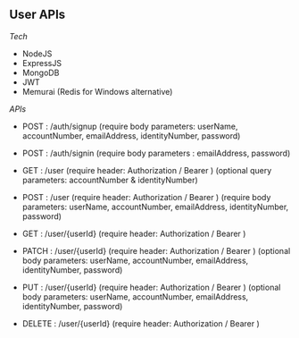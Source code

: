 User APIs 
--

*Tech*
- NodeJS 
- ExpressJS
- MongoDB
- JWT
- Memurai (Redis for Windows alternative)

*APIs*
- POST : /auth/signup (require body parameters: userName, accountNumber, emailAddress, identityNumber, password)
- POST : /auth/signin (require body parameters : emailAddress, password)

- GET : /user (require header: Authorization / Bearer ) (optional query parameters: accountNumber & identityNumber)  
- POST : /user (require header: Authorization / Bearer ) (require body parameters: userName, accountNumber, emailAddress, identityNumber, password)
- GET : /user/{userId} (require header: Authorization / Bearer )
- PATCH : /user/{userId} (require header: Authorization / Bearer ) (optional body parameters: userName, accountNumber, emailAddress, identityNumber, password)
- PUT : /user/{userId} (require header: Authorization / Bearer ) (optional body parameters: userName, accountNumber, emailAddress, identityNumber, password)
- DELETE : /user/{userId} (require header: Authorization / Bearer )
